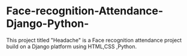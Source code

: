 # Face-recognition-Attendance-Django-Python-
This project titled "Headache" is a Face recognition attendance project build on a Django platform using HTML,CSS ,Python.
